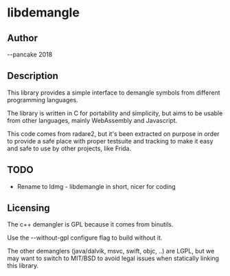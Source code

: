 libdemangle
===========

Author
------

--pancake 2018


Description
-----------

This library provides a simple interface to demangle symbols from
different programming languages.

The library is written in C for portability and simplicity, but
aims to be usable from other languages, mainly WebAssembly and
Javascript.

This code comes from radare2, but it's been extracted on purpose
in order to provide a safe place with proper testsuite and tracking
to make it easy and safe to use by other projects, like Frida.

TODO
----
* Rename to ldmg - libdemangle in short, nicer for coding

Licensing
---------

The c++ demangler is GPL because it comes from binutils.

Use the --without-gpl configure flag to build without it.

The other demanglers (java/dalvik, msvc, swift, objc, ..) are LGPL,
but we may want to switch to MIT/BSD to avoid legal issues when
statically linking this library.

